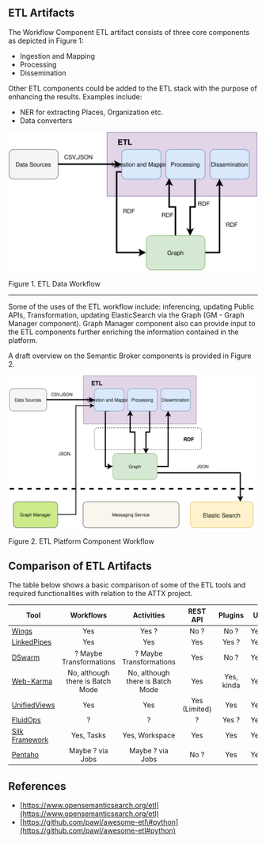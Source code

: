 ## ETL Artifacts

The Workflow Component ETL artifact consists of three core components as depicted in Figure 1:

* Ingestion and Mapping
* Processing
* Dissemination

Other ETL components could be added to the ETL stack with the purpose of enhancing the results. Examples include:

* NER for extracting Places, Organization etc.
* Data converters

![Figure 1. ETL Data Workflow](images/etl_dataworkflow.svg)

Figure 1. ETL Data Workflow

---

Some of the uses of the ETL workflow include: inferencing, updating Public APIs, Transformation, updating ElasticSearch via the Graph (GM - Graph Manager component). Graph Manager component also can provide input to the ETL components further enriching the information contained in the platform.

A draft overview on the Semantic Broker components is provided in Figure 2.

![ETL Semantic Broker Component Workflow](images/etl_componentworkflow.svg)

Figure 2. ETL Platform Component Workflow

## Comparison of ETL Artifacts

The table below shows a basic comparison of some of the ETL tools and required functionalities with relation to the ATTX project.

| Tool | Workflows | Activities | REST API | Plugins | UI | License |
| --- | :---: | :---: | :---: | :---: | :---: | :---: |
| [Wings](https://github.com/IKCAP/wings) | Yes | Yes ? | No ? | No ? | Yes | Apache 2.0 |
| [LinkedPipes](https://github.com/linkedpipes/etl) | Yes | Yes | Yes | Yes ? | Yes | MIT |
| [DSwarm](http://www.dswarm.org/) | ? Maybe Transformations | ? Maybe Transformations | Yes | No ? | Yes | Apache 2.0 |
| [Web-Karma](https://github.com/usc-isi-i2/Web-Karma) | No, although there is Batch Mode | No, although there is Batch Mode | Yes | Yes, kinda | Yes | Apache 2.0 |
| [UnifiedViews](https://github.com/UnifiedViews/Core) | Yes | Yes | Yes \(Limited\) | Yes | Yes | GPL 3.0 |
| [FluidOps](http://www.fluidops.com/) | ? | ? | ? | Yes ? | Yes | Commercial |
| [Silk Framework](http://silkframework.org) | Yes, Tasks | Yes, Workspace | Yes | Yes | Yes | Apache 2.0 |
| [Pentaho](http://community.pentaho.com/projects/data-integration/) | Maybe ? via Jobs | Maybe ? via Jobs | No ? | Yes | Yes | Apache 2.0 |

## References

* [https://www.opensemanticsearch.org/etl](https://www.opensemanticsearch.org/etl)
* [https://github.com/pawl/awesome-etl\#python](https://github.com/pawl/awesome-etl#python)
